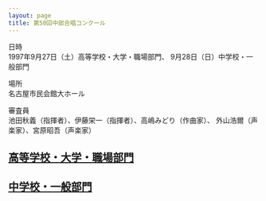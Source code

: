 ```yaml
---
layout: page
title: 第50回中部合唱コンクール
---
```

日時  
1997年9月27日（土）高等学校・大学・職場部門、 9月28日（日）中学校・一般部門

場所  
名古屋市民会館大ホール

審査員  
池田秋義（指揮者）、伊藤栄一（指揮者）、高嶋みどり（作曲家）、 外山浩爾（声楽家）、宮原昭吾（声楽家）

[高等学校・大学・職場部門](chubu1/)
---------------------------------------------------------------------------

[中学校・一般部門](chubu2/)
-------------------------------------------------------------------
